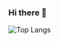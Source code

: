 ### Hi there 👋
![Top Langs](https://github-readme-stats.vercel.app/api/top-langs/?username=kujyonatsume&theme=tokyonight&locale=zh-tw)
<!--
**kujyonatsume/kujyonatsume** is a ✨ _special_ ✨ repository because its `README.md` (this file) appears on your GitHub profile.

Here are some ideas to get you started:

- 🔭 I’m currently working on ...
- 🌱 I’m currently learning ...
- 👯 I’m looking to collaborate on ...
- 🤔 I’m looking for help with ...
- 💬 Ask me about ...
- 📫 How to reach me: ...
- 😄 Pronouns: ...
- ⚡ Fun fact: ...
-->
